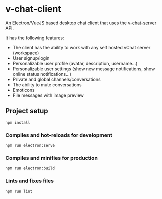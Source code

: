 # v-chat-client
An Electron/VueJS based desktop chat client that uses the [v-chat-server](https://github.com/gryp17/v-chat-server) API.


It has the following features:
* The client has the ability to work with any self hosted vChat server (workspace)
* User signup/login
* Personalizable user profile (avatar, description, username...)
* Personalizable user settings (show new message notifications, show online status notifications...)
* Private and global channels/conversations
* The ability to mute conversations
* Emoticons
* File messages with image preview


## Project setup
```
npm install
```

### Compiles and hot-reloads for development
```
npm run electron:serve
```

### Compiles and minifies for production
```
npm run electron:build
```

### Lints and fixes files
```
npm run lint
```

